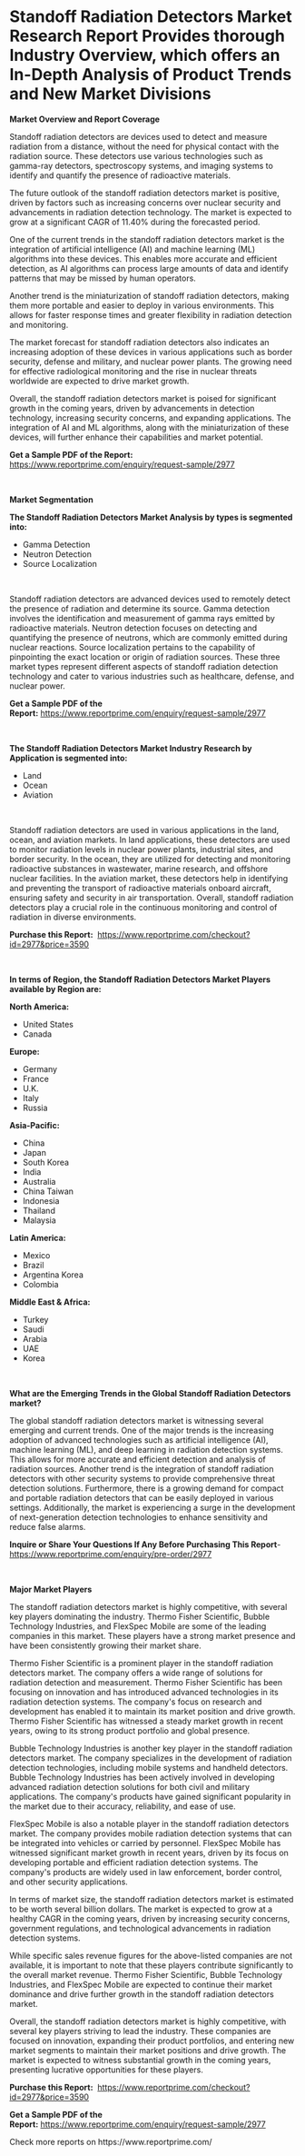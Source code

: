 <p><h1>Standoff Radiation Detectors Market Research Report Provides thorough Industry Overview, which offers an In-Depth Analysis of Product Trends and New Market Divisions</h1></p><p><strong>Market Overview and Report Coverage</strong></p>
<p><p>Standoff radiation detectors are devices used to detect and measure radiation from a distance, without the need for physical contact with the radiation source. These detectors use various technologies such as gamma-ray detectors, spectroscopy systems, and imaging systems to identify and quantify the presence of radioactive materials.</p><p>The future outlook of the standoff radiation detectors market is positive, driven by factors such as increasing concerns over nuclear security and advancements in radiation detection technology. The market is expected to grow at a significant CAGR of 11.40% during the forecasted period.</p><p>One of the current trends in the standoff radiation detectors market is the integration of artificial intelligence (AI) and machine learning (ML) algorithms into these devices. This enables more accurate and efficient detection, as AI algorithms can process large amounts of data and identify patterns that may be missed by human operators.</p><p>Another trend is the miniaturization of standoff radiation detectors, making them more portable and easier to deploy in various environments. This allows for faster response times and greater flexibility in radiation detection and monitoring.</p><p>The market forecast for standoff radiation detectors also indicates an increasing adoption of these devices in various applications such as border security, defense and military, and nuclear power plants. The growing need for effective radiological monitoring and the rise in nuclear threats worldwide are expected to drive market growth.</p><p>Overall, the standoff radiation detectors market is poised for significant growth in the coming years, driven by advancements in detection technology, increasing security concerns, and expanding applications. The integration of AI and ML algorithms, along with the miniaturization of these devices, will further enhance their capabilities and market potential.</p></p>
<p><strong>Get a Sample PDF of the Report:</strong> <a href="https://www.reportprime.com/enquiry/request-sample/2977">https://www.reportprime.com/enquiry/request-sample/2977</a></p>
<p>&nbsp;</p>
<p><strong>Market Segmentation</strong></p>
<p><strong>The Standoff Radiation Detectors Market Analysis by types is segmented into:</strong></p>
<p><ul><li>Gamma Detection</li><li>Neutron Detection</li><li>Source Localization</li></ul></p>
<p>&nbsp;</p>
<p><p>Standoff radiation detectors are advanced devices used to remotely detect the presence of radiation and determine its source. Gamma detection involves the identification and measurement of gamma rays emitted by radioactive materials. Neutron detection focuses on detecting and quantifying the presence of neutrons, which are commonly emitted during nuclear reactions. Source localization pertains to the capability of pinpointing the exact location or origin of radiation sources. These three market types represent different aspects of standoff radiation detection technology and cater to various industries such as healthcare, defense, and nuclear power.</p></p>
<p><strong>Get a Sample PDF of the Report:</strong>&nbsp;<a href="https://www.reportprime.com/enquiry/request-sample/2977">https://www.reportprime.com/enquiry/request-sample/2977</a></p>
<p>&nbsp;</p>
<p><strong>The Standoff Radiation Detectors Market Industry Research by Application is segmented into:</strong></p>
<p><ul><li>Land</li><li>Ocean</li><li>Aviation</li></ul></p>
<p>&nbsp;</p>
<p><p>Standoff radiation detectors are used in various applications in the land, ocean, and aviation markets. In land applications, these detectors are used to monitor radiation levels in nuclear power plants, industrial sites, and border security. In the ocean, they are utilized for detecting and monitoring radioactive substances in wastewater, marine research, and offshore nuclear facilities. In the aviation market, these detectors help in identifying and preventing the transport of radioactive materials onboard aircraft, ensuring safety and security in air transportation. Overall, standoff radiation detectors play a crucial role in the continuous monitoring and control of radiation in diverse environments.</p></p>
<p><strong>Purchase this Report:</strong>&nbsp; <a href="https://www.reportprime.com/checkout?id=2977&price=3590">https://www.reportprime.com/checkout?id=2977&price=3590</a></p>
<p>&nbsp;</p>
<p><strong>In terms of Region, the Standoff Radiation Detectors Market Players available by Region are:</strong></p>
<p>
    <p> <strong> North America: </strong>
        <ul>
            <li>United States</li>
            <li>Canada</li>
        </ul>
        </p> 
    <p> <strong> Europe: </strong>
        <ul>
            <li>Germany</li>
            <li>France</li>
            <li>U.K.</li>
            <li>Italy</li>
            <li>Russia</li>
        </ul>
        </p> 
    <p> <strong> Asia-Pacific: </strong>
        <ul>
            <li>China</li>
            <li>Japan</li>
            <li>South Korea</li>
            <li>India</li>
            <li>Australia</li>
            <li>China Taiwan</li>
            <li>Indonesia</li>
            <li>Thailand</li>
            <li>Malaysia</li>
        </ul>
        </p> 
    <p> <strong> Latin America: </strong>
        <ul>
            <li>Mexico</li>
            <li>Brazil</li>
            <li>Argentina Korea</li>
            <li>Colombia</li>
        </ul>
        </p> 
    <p> <strong> Middle East & Africa: </strong>
        <ul>
            <li>Turkey</li>
            <li>Saudi</li>
            <li>Arabia</li>
            <li>UAE</li>
            <li>Korea</li>
        </ul>
    </p>
    </p>
<p>&nbsp;</p>
<p><strong>What are the Emerging Trends in the Global Standoff Radiation Detectors market?</strong></p>
<p><p>The global standoff radiation detectors market is witnessing several emerging and current trends. One of the major trends is the increasing adoption of advanced technologies such as artificial intelligence (AI), machine learning (ML), and deep learning in radiation detection systems. This allows for more accurate and efficient detection and analysis of radiation sources. Another trend is the integration of standoff radiation detectors with other security systems to provide comprehensive threat detection solutions. Furthermore, there is a growing demand for compact and portable radiation detectors that can be easily deployed in various settings. Additionally, the market is experiencing a surge in the development of next-generation detection technologies to enhance sensitivity and reduce false alarms.</p></p>
<p><strong>Inquire or Share Your Questions If Any Before Purchasing This Report</strong>- <a href="https://www.reportprime.com/enquiry/pre-order/2977">https://www.reportprime.com/enquiry/pre-order/2977</a></p>
<p>&nbsp;</p>
<p><strong>Major Market Players</strong></p>
<p><p>The standoff radiation detectors market is highly competitive, with several key players dominating the industry. Thermo Fisher Scientific, Bubble Technology Industries, and FlexSpec Mobile are some of the leading companies in this market. These players have a strong market presence and have been consistently growing their market share.</p><p>Thermo Fisher Scientific is a prominent player in the standoff radiation detectors market. The company offers a wide range of solutions for radiation detection and measurement. Thermo Fisher Scientific has been focusing on innovation and has introduced advanced technologies in its radiation detection systems. The company's focus on research and development has enabled it to maintain its market position and drive growth. Thermo Fisher Scientific has witnessed a steady market growth in recent years, owing to its strong product portfolio and global presence.</p><p>Bubble Technology Industries is another key player in the standoff radiation detectors market. The company specializes in the development of radiation detection technologies, including mobile systems and handheld detectors. Bubble Technology Industries has been actively involved in developing advanced radiation detection solutions for both civil and military applications. The company's products have gained significant popularity in the market due to their accuracy, reliability, and ease of use.</p><p>FlexSpec Mobile is also a notable player in the standoff radiation detectors market. The company provides mobile radiation detection systems that can be integrated into vehicles or carried by personnel. FlexSpec Mobile has witnessed significant market growth in recent years, driven by its focus on developing portable and efficient radiation detection systems. The company's products are widely used in law enforcement, border control, and other security applications.</p><p>In terms of market size, the standoff radiation detectors market is estimated to be worth several billion dollars. The market is expected to grow at a healthy CAGR in the coming years, driven by increasing security concerns, government regulations, and technological advancements in radiation detection systems.</p><p>While specific sales revenue figures for the above-listed companies are not available, it is important to note that these players contribute significantly to the overall market revenue. Thermo Fisher Scientific, Bubble Technology Industries, and FlexSpec Mobile are expected to continue their market dominance and drive further growth in the standoff radiation detectors market.</p><p>Overall, the standoff radiation detectors market is highly competitive, with several key players striving to lead the industry. These companies are focused on innovation, expanding their product portfolios, and entering new market segments to maintain their market positions and drive growth. The market is expected to witness substantial growth in the coming years, presenting lucrative opportunities for these players.</p></p>
<p><strong>Purchase this Report:</strong>&nbsp;&nbsp;<a href="https://www.reportprime.com/checkout?id=2977&price=3590">https://www.reportprime.com/checkout?id=2977&price=3590</a></p>
<p></p>
<p><strong>Get a Sample PDF of the Report:</strong>&nbsp;<a href="https://www.reportprime.com/enquiry/request-sample/2977">https://www.reportprime.com/enquiry/request-sample/2977</a></p>
<p>Check more reports on https://www.reportprime.com/</p>